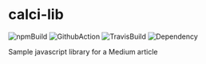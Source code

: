 # calci-lib
![npmBuild](https://img.shields.io/npm/v/calci-lib?label=npm-version&style=plastic)
![GithubAction](https://img.shields.io/github/workflow/status/pritam001/calci-lib/Greetings/master?label=git-action-status&style=plastic)
![TravisBuild](https://img.shields.io/travis/com/pritam001/calci-lib?label=Travis%20Build%20Status&style=plastic)
![Dependency](https://img.shields.io/librariesio/release/npm/calci-lib?label=dep&style=plastic)

Sample javascript library for a Medium article


